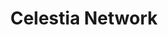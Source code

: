 ---
layout: default
######## CARD FRONT VARIABLE
img: celestia.png
# kind blockchain : tendermint, polkadot, ethereum, near, move.
kind_blockchain: tendermint
title: Celestia Network
modal: celestia-testnet
# status
# - finished
# - ongoing
# - cancel
# - preparations / other
status: ongoing
reason: 

######## DETAILS USED MODAL
website: "https://celestia.org/"
event_name: "mocha"
event_link:  "https://celestia.explorers.guru/validator/celestiavaloper1zwjdxszdlnx23t4qj6pmf695qlwlyfu5qudjdf"
node_id: "celestiavaloper1zwjdxszdlnx23t4qj6pmf695qlwlyfu5qudjdf"

######### TECHNOLOGY
os: Ubuntu 22.04
monitoring: 
monitoring_pdf: 
security: "Audit (Lynis and Greenbonde), Hardening CIS"
network: "Wireguard (Communication between Machine)"

######## INFRASTRUCTURE
# if kind_blockchain is tendermint,please assign  tendermint_ of value
tendermint_rpc: https://rpc.gitopia.roomit.xyz
tendermint_api: https://api.gitopia.roomit.xyz
tendermint_grpc: https://grpc.gitopia.roomit.xyz
tendermint_grpc_web: https://grpc-web.gitopia.roomit.xyz
---